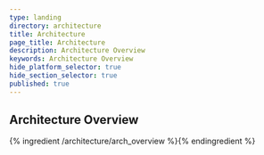```yaml
---
type: landing
directory: architecture
title: Architecture 
page_title: Architecture 
description: Architecture Overview
keywords: Architecture Overview
hide_platform_selector: true
hide_section_selector: true
published: true
---
```

## Architecture Overview

{% ingredient /architecture/arch_overview %}{% endingredient %}
